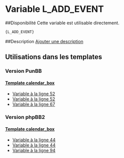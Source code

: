 # Variable L_ADD_EVENT

##Disponibilité
Cette variable est utilisable directement.

```html
{L_ADD_EVENT}
```

##Description
[Ajouter une description](https://fa-tvars.appspot.com/var/L_ADD_EVENT)

## Utilisations dans les templates

### Version PunBB

#### [Template calendar_box](punbb/calendar_box.md#readme)
* [Variable &agrave; la ligne 52](../punbb/calendar_box.tpl#L52)
* [Variable &agrave; la ligne 52](../punbb/calendar_box.tpl#L52)
* [Variable &agrave; la ligne 67](../punbb/calendar_box.tpl#L67)

### Version phpBB2

#### [Template calendar_box](subsilver/calendar_box.md#readme)
* [Variable &agrave; la ligne 44](../subsilver/calendar_box.tpl#L44)
* [Variable &agrave; la ligne 44](../subsilver/calendar_box.tpl#L44)
* [Variable &agrave; la ligne 94](../subsilver/calendar_box.tpl#L94)
